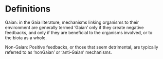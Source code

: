 
# Definitions

Gaian: in the Gaia literature, mechanisms linking organisms to their environment are generally termed ‘Gaian’ only if they create negative feedbacks, and only if they are beneficial to
the organisms involved, or to the biota as a whole.

Non-Gaian: Positive feedbacks, or those that seem detrimental, are typically referred to as ‘nonGaian’ or ‘anti-Gaian’ mechanisms.
